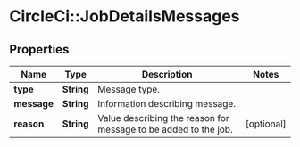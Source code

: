 # CircleCi::JobDetailsMessages

## Properties
Name | Type | Description | Notes
------------ | ------------- | ------------- | -------------
**type** | **String** | Message type. | 
**message** | **String** | Information describing message. | 
**reason** | **String** | Value describing the reason for message to be added to the job. | [optional] 

